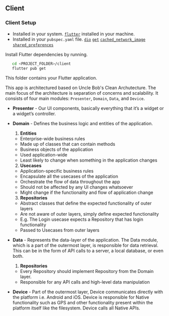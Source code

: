 ## Client

### Client Setup

- Installed in your system.
  [`flutter`](https://docs.flutter.dev/get-started/install) installed in your machine.
- Installed in your `pubspec.yaml` file.
  [`dio`](https://pub.dev/packages/dio)
  [`get`](https://pub.dev/packages/get)
  [`cached_network_image`](https://pub.dev/packages/cached_network_image)
  [`shared_preferences`](https://pub.dev/packages/shared_preferences)

Install Flutter dependencies by running.

```bash
   cd <PROJECT_FOLDER>/client
   flutter pub get
```

This folder contains your Flutter application.

This app is architectured based on Uncle Bob's Clean Archutecture. The main focus of the architecture is separation of concerns and scalability. It consists of four main modules: `Presenter`, `Domain`, `Data`, and `Device`.

- **Presenter** -
  Our UI components, basically everything that it’s a widget or a widget’s controller.

- **Domain** -
  Defines the business logic and entities of the application.

  1. **Entities**

  - Enterprise-wide business rules
  - Made up of classes that can contain methods
  - Business objects of the application
  - Used application-wide
  - Least likely to change when something in the application changes

  2. **Usecases**

  - Application-specific business rules
  - Encapsulate all the usecases of the application
  - Orchestrate the flow of data throughout the app
  - Should not be affected by any UI changes whatsoever
  - Might change if the functionality and flow of application change

  3. **Repositories**

  - Abstract classes that define the expected functionality of outer layers
  - Are not aware of outer layers, simply define expected functionality
  - E.g. The Login usecase expects a Repository that has login functionality
  - Passed to Usecases from outer layers

- **Data** -
  Represents the data-layer of the application. The Data module, which is a part of the outermost layer, is responsible for data retrieval. This can be in the form of API calls to a server, a local database, or even both.

  1. **Repositories**

  - Every Repository should implement Repository from the Domain layer.
  - Responsible for any API calls and high-level data manipulation

- **Device** -
  Part of the outermost layer, Device communicates directly with the platform i.e. Android and iOS. Device is responsible for Native functionality such as GPS and other functionality present within the platform itself like the filesystem. Device calls all Native APIs.

